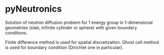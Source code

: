 # pyNeutronics

Solution of neutron diffusion problem for 1 energy group in 1-dimensional geometries (slab, infinite cylinder or sphere) with given boundary conditions.

Finite difference method is used for spatial discretization.
Ghost cell method is used for boundary condition (Dirichlet one in particular).
